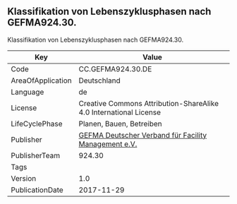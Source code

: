 ## Klassifikation von Lebenszyklusphasen nach GEFMA924.30.
Klassifikation von Lebenszyklusphasen nach GEFMA924.30.

Key | Value |
--|--|
Code | CC.GEFMA924.30.DE |  
AreaOfApplication | Deutschland |  
Language | de |  
License | Creative Commons Attribution-ShareAlike 4.0 International License |  
LifeCyclePhase | Planen, Bauen, Betreiben |  
Publisher | [GEFMA Deutscher Verband für Facility Management e.V.](https://www.gefma.de) |  
PublisherTeam | 924.30 |  
Tags |  |  
Version | 1.0 |  
PublicationDate | 2017-11-29 |  
